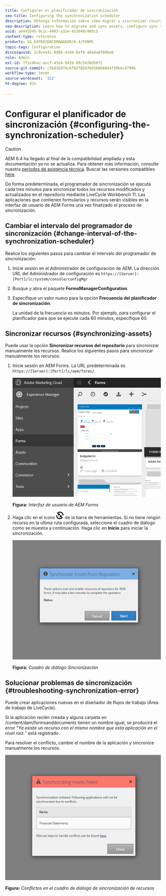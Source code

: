 ```yaml
---
title: Configurar el planificador de sincronización
seo-title: Configuring the synchronization scheduler
description: Obtenga información sobre cómo migrar y sincronizar recursos, configurar el programador de sincronización y utilizar carpetas para organizar los recursos.
seo-description: Learn how to migrate and sync assets, configure sync scheduler, and use folders to arrange assets.
uuid: a6445b45-9c1c-4483-a32e-453648c488c5
content-type: reference
products: SG_EXPERIENCEMANAGER/6.4/FORMS
topic-tags: Configuration
discoiquuid: 2c8cea3c-8d8b-41d4-8ef9-a0ada8f86be6
role: Admin
exl-id: 7f1c4bac-accf-43e4-9439-89c5420d50f2
source-git-commit: c5b816d74c6f02f85476d16868844f39b4c47996
workflow-type: tm+mt
source-wordcount: '322'
ht-degree: 91%

---
```


# Configurar el planificador de sincronización {#configuring-the-synchronization-scheduler}

>[!CAUTION]
>
>AEM 6.4 ha llegado al final de la compatibilidad ampliada y esta documentación ya no se actualiza. Para obtener más información, consulte nuestra [períodos de asistencia técnica](https://helpx.adobe.com/es/support/programs/eol-matrix.html). Buscar las versiones compatibles [here](https://experienceleague.adobe.com/docs/).

De forma predeterminada, el programador de sincronización se ejecuta cada tres minutos para sincronizar todos los recursos modificados y actualizados en el repositorio mediante LiveCycle Workbench 11. Las aplicaciones que contienen formularios y recursos serán visibles en la interfaz de usuario de AEM Forms una vez finalizado el proceso de sincronización.

## Cambiar el intervalo del programador de sincronización {#change-interval-of-the-synchronization-scheduler}

Realice los siguientes pasos para cambiar el intervalo del programador de sincronización:

1. Inicie sesión en el Administrador de configuración de AEM. La dirección URL del Administrador de configuración es `https://[Server]:[Port]/lc/system/console/configMgr`

1. Busque y abra el paquete **FormsManagerConfiguration**.

1. Especifique un valor nuevo para la opción **Frecuencia del planificador de sincronización**.

   La unidad de la frecuencia es minutos. Por ejemplo, para configurar el planificador para que se ejecute cada 60 minutos, especifique 60.

## Sincronizar recursos {#synchronizing-assets}

Puede usar la opción **Sincronizar recursos del repositorio** para sincronizar manualmente los recursos. Realice los siguientes pasos para sincronizar manualmente los recursos:

1. Inicie sesión en AEM Forms. La URL predeterminada es `https://[Server]:[Port]/lc/aem/forms/`.

   ![Interfaz de usuario de AEM Forms](assets/aem_forms_ui.png)

   **Figura:** *Interfaz de usuario de AEM Forms*

1. Haga clic en el icono ![aem6forms_sync](assets/aem6forms_sync.png) de la barra de herramientas. Si no tiene ningún recurso en la última ruta configurada, seleccione el cuadro de diálogo como se muestra a continuación. Haga clic en **Inicio** para iniciar la sincronización.

   ![Cuadro de diálogo Sincronización](assets/migrate-and-syncronize.png)

   **Figura:** *Cuadro de diálogo Sincronización*

## Solucionar problemas de sincronización {#troubleshooting-synchronization-error}

Puede crear aplicaciones nuevas en el diseñador de flujos de trabajo (Área de trabajo de LiveCycle).

Si la aplicación recién creada y alguna carpeta en /content/dam/formsanddocuments tienen un nombre igual, se producirá el error “*Ya existe un recurso con el mismo nombre que esta aplicación en el nivel raíz.*” está registrado.

Para resolver el conflicto, cambie el nombre de la aplicación y sincronice manualmente los recursos.

![Conflictos en el cuadro de diálogo de sincronización de recursos](assets/sync-conflict.png)

**Figura:** *Conflictos en el cuadro de diálogo de sincronización de recursos*
